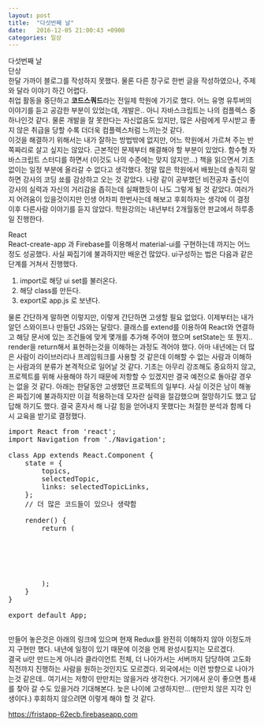 ```yaml
---
layout: post
title:  "다섯번째 날"
date:   2016-12-05 21:00:43 +0900
categories: 일상
---
```


다섯번째 날  
단상  
한달 가까이 블로그를 작성하지 못했다. 물론 다른 창구로 한번 글을 작성하였으나, 주제와 달라 이야기 하긴 어렵다.  
취업 활동을 중단하고 <b>코드스쿼드</b>라는 전일제 학원에 가기로 했다. 어느 유명 유투버의 이야기를 듣고 공감한 부분이 있었는데, 개발은.. 아니 자바스크립트는 나의 컴플렉스 중 하나인것 같다. 물론 개발을 잘 못한다는 자신없음도 있지만, 많은 사람에게 무시받고 좋지 않은 취급을 당할 수록 더더욱 컴플렉스처럼 느끼는것 같다.  
이것을 해결하기 위해서는 내가 잘하는 방법밖에 없지만, 어느 학원에서 가르쳐 주는 반쪽짜리로 살고 싶지는 않았다. 근본적인 문제부터 해결해야 할 부분이 있었다. 함수형 자바스크립트 스터디를 하면서 (이것도 나의 수준에는 맞지 않지만...) 책을 읽으면서 기초없이는 일정 부분에 올라갈 수 없다고 생각했다. 정말 많은 학원에서 배웠는데 솔직히 말하면 강사의 코딩 쑈를 감상하고 오는 것 같았다. 나랑 같이 공부했던 비전공자 출신이 강사의 실력과 자신의 거리감을 좁히는데 실패했듯이 나도 그렇게 될 것 같았다. 여러가지 어려움이 있을것이지만 인생 어차피 한번사는데 해보고 후회하자는 생각에 이 결정 이후 다른사람 이야기를 듣지 않았다. 학원강의는 내년부터 2개월동안 판교에서 하루종일 진행한다.    

React  
React-create-app 과 Firebase를 이용해서 material-ui를 구현하는데 까지는 어느정도 성공했다. 사실 짜집기에 불과하지만 배운건 많았다. ui구성하는 법은 다음과 같은 단계를 거쳐서 진행했다.  
1. import로 해당 ui set를 불러온다.  
2. 해당 class를 만든다.  
3. export로 app.js 로 보낸다.  

물론 간단하게 말하면 이렇지만, 이렇게 간단하면 고생할 필요 없었다. 이제부터는 내가 알던 스와이프나 만들던 JS와는 달랐다. 클래스를 extend를 이용하여 React와 연결하고 해당 문서에 있는 조건들에 맞게 몇개를 추가해 주어야 했으며 setState는 또 뭔지.. render을 return해서 표현하는것을 이해하는 과정도 격어야 했다. 아마 내년에는 더 많은 사람이 라이브러리나 프레임워크를 사용할 것 같은데 이해할 수 없는 사람과 이해하는 사람과의 분류가 본격적으로 일어날 것 같다. 기초는 아무리 강조해도 중요하지 않고, 프로젝트를 위해 사용해야 하기 때문에 저항할 수 있겠지만 결국 예전으로 돌아갈 경우는 없을 것 같다. 아래는 한달동안 고생했던 프로젝트의 일부다. 사실 이것은 남이 해놓은 짜집기에 불과하지만 이걸 적용하는데 모자란 실력을 절감했으며 절망하기도 했고 답답해 하기도 했다. 결국 혼자서 해 나갈 힘을 얻어내지 못했다는 처절한 분석과 함께 다시 교육을 받기로 결정했다.  

<pre>
import React from 'react';
import Navigation from './Navigation';

class App extends React.Component {
    state = {
        topics,
        selectedTopic,
        links: selectedTopicLinks,
    };
    // 더 많은 코드들이 있으나 생략함

    render() {
        return (
            <div>
                <Navigation
                    topics={this.state.topics}
                    onTopicSelected={this.handleTopicSelected}
                />

            </div>
        );
    }
}

export default App;

</pre>
만들어 놓은것은 아래의 링크에 있으며 현재 Redux를 완전히 이해하지 않아 이정도까지 구현만 했다. 내년에 일정이 있기 때문에 이것을 언제 완성시킬지는 모르겠다.  
결국 ui만 만드는게 아니라 클라이언트 전체, 더 나아가서는 서버까지 담당하여 고도화 직전까지 진행하는 사람을 원하는것인지도 모르겠다. 외국에서는 이런 방향으로 나아가는것 같은데.. 여기서는 저항이 만만치는 않을거라 생각한다. 거기에서 운이 좋으면 틈새를 찾아 갈 수도 있을거라 기대해본다. 늦은 나이에 고생하지만... (만만치 않은 지각 인생이다.) 후회하지 않으려면 이렇게 해야 할 것 같다.  


<https://fristapp-62ecb.firebaseapp.com>
